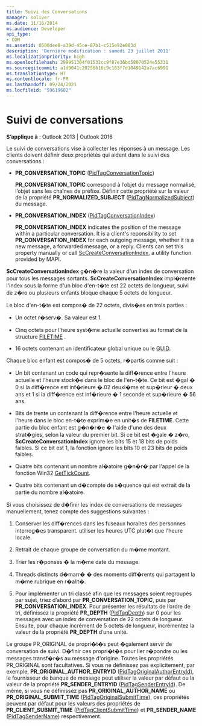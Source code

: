 ```yaml
---
title: Suivi des Conversations
manager: soliver
ms.date: 11/16/2014
ms.audience: Developer
api_type:
- COM
ms.assetid: 0500dee8-a39d-45ce-87b1-c515e92e083d
description: 'Derniére modification : samedi 23 juillet 2011'
ms.localizationpriority: high
ms.openlocfilehash: 299951304f01532cc9f87e36bd58070524e55331
ms.sourcegitcommit: a1d9041c20256616c9c183f7d1049142a7ac6991
ms.translationtype: HT
ms.contentlocale: fr-FR
ms.lasthandoff: 09/24/2021
ms.locfileid: "59619602"
---
```

# <a name="tracking-conversations"></a>Suivi de conversations

  
  
**S’applique à** : Outlook 2013 | Outlook 2016 
  
Le suivi de conversations vise à collecter les réponses à un message. Les clients doivent définir deux propriétés qui aident dans le suivi des conversations :
  
- **PR_CONVERSATION_TOPIC** ([PidTagConversationTopic](pidtagconversationtopic-canonical-property.md))
    
    **PR_CONVERSATION_TOPIC** correspond à l’objet du message normalisé, l’objet sans les chaînes de préfixe. Définir cette propriété sur la valeur de la propriété **PR_NORMALIZED_SUBJECT** ([PidTagNormalizedSubject](pidtagnormalizedsubject-canonical-property.md)) du message. 
    
- **PR_CONVERSATION_INDEX** ([PidTagConversationIndex](pidtagconversationindex-canonical-property.md))
    
    **PR_CONVERSATION_INDEX** indicates the position of the message within a particular conversation. It is a client's reponsibility to set **PR_CONVERSATION_INDEX** for each outgoing message, whether it is a new message, a forwarded message, or a reply. Clients can set this property manually or call [ScCreateConversationIndex](sccreateconversationindex.md), a utility function provided by MAPI. 
    
 **ScCreateConversationIndex** g�n�re la valeur d'un index de conversation pour tous les messages sortants. **ScCreateConversationIndex** impl�mente l'index sous la forme d'un bloc d'en-t�te est 22 octets de longueur, suivi de z�ro ou plusieurs enfants bloque chaque 5 octets de longueur. 
  
Le bloc d'en-t�te est compos� de 22 octets, divis�es en trois parties :
  
- Un octet r�serv�. Sa valeur est 1.
    
- Cinq octets pour l'heure syst�me actuelle converties au format de la structure [FILETIME](filetime.md) . 
    
- 16 octets contenant un identificateur global unique ou le [GUID](guid.md).
    
Chaque bloc enfant est compos� de 5 octets, r�partis comme suit :
  
- Un bit contenant un code qui repr�sente la diff�rence entre l'heure actuelle et l'heure stock�e dans le bloc de l'en-t�te. Ce bit est �gal � 0 si la diff�rence est inf�rieure �.02 deuxi�me et sup�rieur � deux ans et 1 si la diff�rence est inf�rieure � 1 seconde et sup�rieure � 56 ans.
    
- Bits de trente un contenant la diff�rence entre l'heure actuelle et l'heure dans le bloc en-t�te exprim�e en unit�s de **FILETIME**. Cette partie du bloc enfant est g�n�r�e � l'aide d'une des deux strat�gies, selon la valeur du premier bit. Si ce bit est �gale � z�ro, **ScCreateConversationIndex** ignore les bits 15 et 18 bits de poids faibles. Si ce bit est 1, la fonction ignore les bits 10 et 23 bits de poids faibles. 
    
- Quatre bits contenant un nombre al�atoire g�n�r� par l'appel de la fonction Win32 [GetTickCount](https://msdn.microsoft.com/library/ms724408%28VS.85%29.aspx).
    
- Quatre bits contenant un d�compte de s�quence qui est extrait de la partie du nombre al�atoire.
    
Si vous choisissez de d�finir les index de conversations de messages manuellement, tenez compte des suggestions suivantes :
  
1. Conserver les diff�rences dans les fuseaux horaires des personnes interrog�es transparent. utiliser les heures UTC plut�t que l'heure locale.
    
2. Retrait de chaque groupe de conversation du m�me montant.
    
3. Trier les r�ponses � la m�me date du message.
    
4. Threads distincts d�marr� � des moments diff�rents qui partagent la m�me rubrique en r�alit�. 
    
5. Pour implémenter un tri classé afin que les messages soient regroupés par sujet, triez d’abord par **PR_CONVERSATION_TOPIC**, puis par **PR_CONVERSATION_INDEX**. Pour présenter les résultats de l’ordre de tri, définissez la propriété **PR_DEPTH** ([PidTagDepth](pidtagdepth-canonical-property.md)) sur 0 pour les messages avec un index de conversation de 22 octets de longueur. Ensuite, pour chaque incrément de 5 octets de longueur, incrémentez la valeur de la propriété **PR_DEPTH** d’une unité. 
    
Le groupe PR_ORIGINAL de propri�t�s peut �galement servir de conversation de suivi. D�finir ces propri�t�s pour lier r�pondre ou les messages transf�r�s au message d'origine. Toutes les propriétés PR_ORIGINAL sont facultatives. Si vous ne définissez pas explicitement, par exemple, **PR_ORIGINAL_AUTHOR_ENTRYID** ([PidTagOriginalAuthorEntryId](pidtagoriginalauthorentryid-canonical-property.md)), le fournisseur de banque de message peut utiliser la valeur par défaut ou la valeur de la propriété **PR_SENDER_ENTRYID** ([PidTagSenderEntryId](pidtagsenderentryid-canonical-property.md)). De même, si vous ne définissez pas **PR_ORIGINAL_AUTHOR_NAME** ou **PR_ORIGINAL_SUBMIT_TIME** ([PidTagOriginalSubmitTime](pidtagoriginalsubmittime-canonical-property.md)), ces propriétés peuvent par défaut pour les valeurs des propriétés de **PR_CLIENT_SUBMIT_TIME** ([PidTagClientSubmitTime](pidtagsendername-canonical-property.md)) et **PR_SENDER_NAME** ([PidTagSenderName](pidtagclientsubmittime-canonical-property.md)) respectivement. 
  

